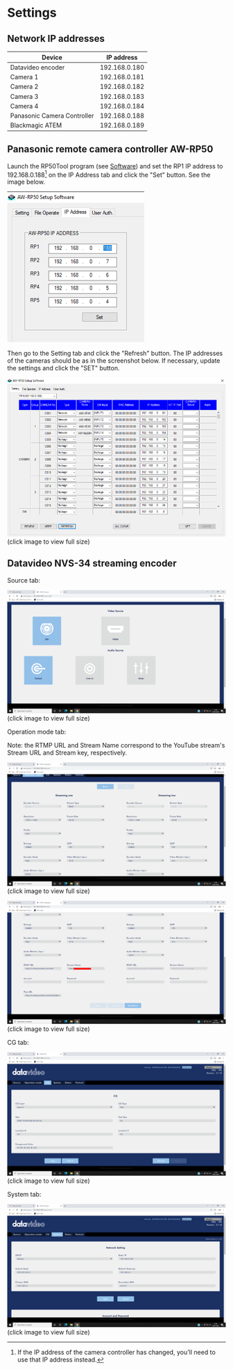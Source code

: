 # Settings

## Network IP addresses

| Device                          | IP address        |
|---------------------------------|-------------------|
| Datavideo encoder               | 192.168.0.180     |
| Camera 1                        | 192.168.0.181     |
| Camera 2                        | 192.168.0.182     |
| Camera 3                        | 192.168.0.183     |
| Camera 4                        | 192.168.0.184     |
| Panasonic Camera Controller     | 192.168.0.188     |
| Blackmagic ATEM                 | 192.168.0.189     |

## Panasonic remote camera controller AW-RP50

Launch the RP50Tool program (see [Software](./software.md)) and set the RP1 IP address to 192.168.0.188[^ccip] on the IP Address tab and click the "Set" button. See the image below.


[![](./images/RP50IPaddress.png)](./images/RP50IPaddress.png)

Then go to the Setting tab and click the "Refresh" button. The IP addresses of the cameras should be as in the screenshot below. If necessary, update the settings and click the "SET" button.

[![](./images/RP50setting.png)](./images/RP50setting.png)
(click image to view full size)

[^ccip]: If the IP address of the camera controller has changed, you'll need to use that IP address instead.

## Datavideo NVS-34 streaming encoder

Source tab:

[![](./images/NVS34Source.png)](./images/NVS34Source.png)
(click image to view full size)

Operation mode tab:

Note: the RTMP URL and Stream Name correspond to the YouTube stream's Stream URL and Stream key, respectively.

[![](./images/NVS34Operationtop.png)](./images/NVS34Operationtop.png)
(click image to view full size)

[![](./images/NVS34Operationbottom.png)](./images/NVS34Operationbottom.png)
(click image to view full size)

CG tab:

[![](./images/NVS34CG.png)](./images/NVS34CG.png)
(click image to view full size)

System tab:

[![](./images/NVS34System.png)](./images/NVS34System.png)
(click image to view full size)


